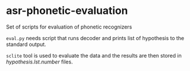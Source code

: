 # asr-phonetic-evaluation
Set of scripts for evaluation of phonetic recognizers

`eval.py` needs script that runs decoder and prints list of hypothesis to the standard output.

`sclite` tool is used to evaluate the data and the results are then stored in *hypothesis.lst.number* files.
